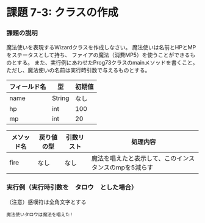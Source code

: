 # 課題 7-3: クラスの作成

### 課題の説明
魔法使いを表現するWizardクラスを作成しなさい。
魔法使いは名前とHPとMPをステータスとして持ち、
ファイアの魔法（消費MP5）を使うことができるものとする。
また、実行例にあわせたProg73クラスのmainメソッドを書くこと。
ただし、魔法使いの名前は実行時引数で与えるものとする。

| フィールド名 | 型    | 初期値       |
|--|----------|--------------|
| name | String       | なし           | 
| hp | int       | 100           |  
| mp | int       | 20           |  


| メソッド名 | 戻り値の型    | 引数リスト        | 処理内容                         |
|-------|----------|--------------|------------------------------|
| fire  | なし       | なし           | 魔法を唱えたと表示して、このインスタンスのmpを5減らす | 


### 実行例（実行時引数を　タロウ　とした場合）
 （注意）感嘆符は全角文字とする
```
魔法使いタロウは魔法を唱えた!
```
